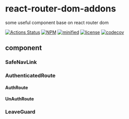 # react-router-dom-addons
some useful component base on react router dom

[![Actions Status](https://github.com/ariesjia/react-router-dom-addons/workflows/Node%20CI/badge.svg)](https://github.com/ariesjia/react-router-dom-addons/actions)
[![NPM](https://img.shields.io/npm/v/react-router-dom-addons.svg)](https://www.npmjs.com/package/react-router-dom-addons)
[![minified](https://badgen.net/bundlephobia/minzip/react-router-dom-addons)](https://bundlephobia.com/result?p=react-router-dom-addons)
[![license](https://badgen.net/badge/license/MIT/blue)](https://github.com/ariesjia/react-router-dom-addons/blob/master/LICENSE)
[![codecov](https://codecov.io/gh/ariesjia/react-router-dom-addons/branch/master/graph/badge.svg?token=AWNLW6P4LU)](https://codecov.io/gh/ariesjia/react-router-dom-addons)


## component

### SafeNavLink

### AuthenticatedRoute

#### AuthRoute
#### UnAuthRoute

### LeaveGuard
